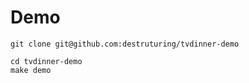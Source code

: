 # Demo

    git clone git@github.com:destruturing/tvdinner-demo
    
    cd tvdinner-demo
    make demo
